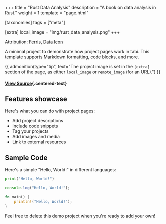 +++
title = "Rust Data Analysis"
description = "A book on data analysis in Rust."
weight = 1
template = "page.html"

[taxonomies]
tags = ["meta"]

[extra]
local_image = "img/rust_data_analysis.png"
+++

Attribution: [Ferris](https://rustacean.net/), [Data Icon](https://www.flaticon.com/free-icons/analysis)





A minimal project to demonstrate how project pages work in tabi. This template supports Markdown formatting, code blocks, and more.

{{ admonition(type="tip", text="The project image is set in the `[extra]` section of the page, as either `local_image` or `remote_image` (for an URL).") }}

#### [View Source](https://github.com/welpo/tabi-start){.centered-text}

## Features showcase

Here's what you can do with project pages:

- Add project descriptions
- Include code snippets
- Tag your projects
- Add images and media
- Link to external resources

## Sample Code

Here's a simple "Hello, World!" in different languages:

```python
print("Hello, World!")
```

```javascript
console.log("Hello, World!");
```

```rust
fn main() {
    println!("Hello, World!");
}
```

Feel free to delete this demo project when you're ready to add your own!
